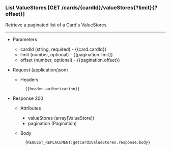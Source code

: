 ### List ValueStores [GET /cards/{cardId}/valueStores{?limit}{?offset}]
Retrieve a paginated list of a Card's ValueStores.

---
+ Parameters
    + cardId (string, required) - {{card.cardId}}
    + limit (number, optional) - {{pagination.limit}}
    + offset (number, optional) - {{pagination.offset}}
        

+ Request (application/json)
    + Headers
    
            {{header.authorization}}

+ Response 200
    + Attributes
        + valueStores (array[ValueStore])
        + pagination (Pagination)

    + Body

            {REQUEST_REPLACEMENT:getCard1ValueStores.response.body}


